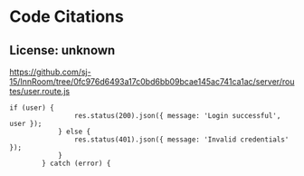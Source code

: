 # Code Citations

## License: unknown
https://github.com/sj-15/InnRoom/tree/0fc976d6493a17c0bd6bb09bcae145ac741ca1ac/server/routes/user.route.js

```
if (user) {
                res.status(200).json({ message: 'Login successful', user });
            } else {
                res.status(401).json({ message: 'Invalid credentials' });
            }
        } catch (error) {
```

